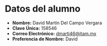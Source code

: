 # Datos del alumno
- **Nombre:** David Martín Del Campo Vergara
- **Clave Única:**  158546
- **Correo Electrónico:** dmarti46@itam.mx
- **Preferencia de Nombre:** David

